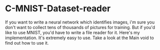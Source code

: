 # C-MNIST-Dataset-reader
If you want to write a neural network which identifies images, i'm sure you don't want to collect tens of thousands of pictures for training. But if you'd like to use MNIST, you'd have to write a file reader for it. Here's my implementation. It's extremely easy to use. Take a look at the Main void to find out how to use it.
